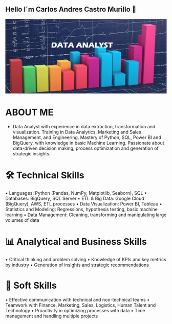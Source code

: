   ## Hello I´m Carlos Andres Castro Murillo 👋
                                                          
![](https://github.com/CarlosDataAnalyst/CarlosDataAnalyst/blob/c66e406d1a6fb3d463a5d5b447462ce21a90fce6/FONDO%2023.jpg)                               
# ABOUT ME
- Data Analyst with experience in data extraction, transformation and visualization. Training in Data Analytics, Marketing and Sales Management, and Engineering. Mastery of Python, SQL, Power BI and BigQuery, with knowledge in basic Machine Learning. Passionate about data-driven decision making, process optimization and generation of strategic insights.

# 🛠️ Technical Skills
• Languages: Python (Pandas, NumPy, Matplotlib, Seaborn), SQL
• Databases: BigQuery, SQL Server
• ETL & Big Data: Google Cloud (BigQuery), AWS, ETL processes
• Data Visualization: Power BI, Tableau
• Statistics and Modeling: Regressions, hypothesis testing, basic machine learning
• Data Management: Cleaning, transforming and manipulating large volumes of data

#  📊 Analytical and Business Skills
• Critical thinking and problem solving
• Knowledge of KPIs and key metrics by industry
• Generation of insights and strategic recommendations

# 🤝 Soft Skills
• Effective communication with technical and non-technical teams
• Teamwork with Finance, Marketing, Sales, Logistics, Human Talent and Technology
• Proactivity in optimizing processes with data
• Time management and handling multiple projects
<!--    JHHJKKK
**CarlosDataAnalyst/CarlosDataAnalyst** is a Data Analyst✨ _special_ ✨ repository because its `README.md` (this file) appears on your GitHub profile.

Here are some ideas to get you started:

- 🔭 I’m currently working on ...
- 🌱 I’m currently learning ...
- 👯 I’m looking to collaborate on ...
- 🤔 I’m looking for help with ...
- 💬 Ask me about ...
- 📫 How to reach me: ...
- 😄 Pronouns: ...
- ⚡ Fun fact: ...
-->
